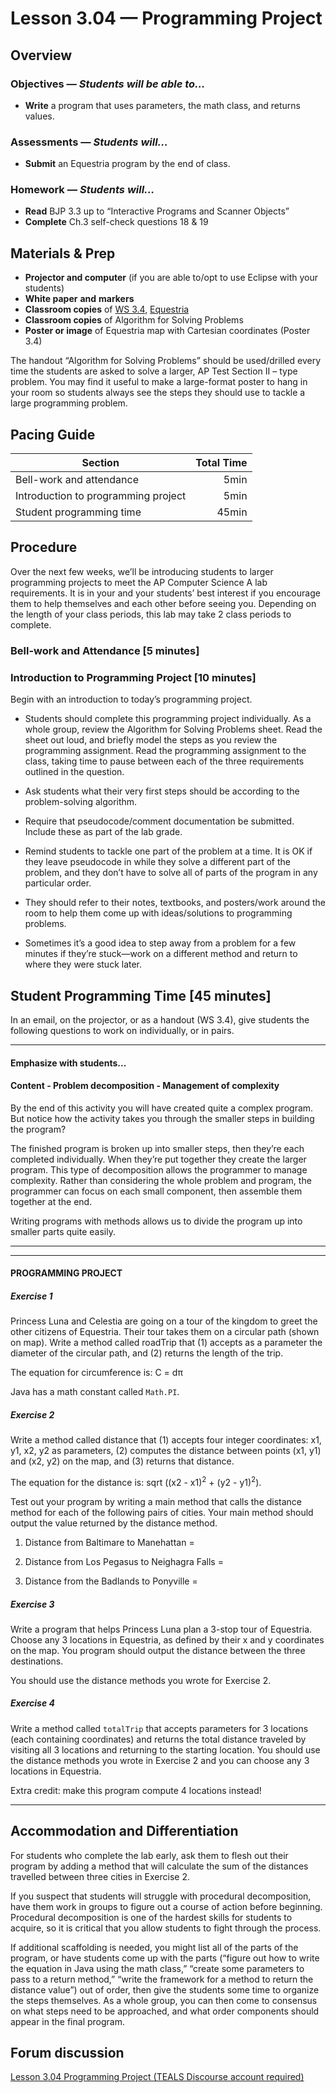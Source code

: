 Lesson 3.04 — Programming Project
====================================================================================================

Overview
--------
### Objectives — _Students will be able to…_
- **Write** a program that uses parameters, the math class, and returns values.

### Assessments — _Students will…_
- **Submit** an Equestria program by the end of class.

### Homework — _Students will…_
- **Read** BJP 3.3 up to “Interactive Programs and Scanner Objects”
- **Complete** Ch.3 self-check questions 18 & 19


Materials & Prep
----------------
- **Projector and computer** (if you are able to/opt to use Eclipse with your students)
- **White paper** **and** **markers**
- **Classroom copies** of [WS 3.4], [Equestria]
- **Classroom copies** of Algorithm for Solving Problems
- **Poster or image** of Equestria map with Cartesian coordinates (Poster 3.4)

The handout “Algorithm for Solving Problems” should be used/drilled every time the students are
asked to solve a larger, AP Test Section II – type problem. You may find it useful to make a
large-format poster to hang in your room so students always see the steps they should use to tackle
a large programming problem.


Pacing Guide
------------
| Section                             | Total Time |
|-------------------------------------|-----------:|
| Bell-work and attendance            |       5min |
| Introduction to programming project |       5min |
| Student programming time            |      45min |


Procedure
---------
Over the next few weeks, we’ll be introducing students to larger programming projects to meet the AP
Computer Science A lab requirements. It is in your and your students’ best interest if you encourage
them to help themselves and each other before seeing you. Depending on the length of your class
periods, this lab may take 2 class periods to complete.

### Bell-work and Attendance \[5 minutes\]

### Introduction to Programming Project \[10 minutes\]

Begin with an introduction to today’s programming project.

- Students should complete this programming project individually. As a whole group, review the
  Algorithm for Solving Problems sheet. Read the sheet out loud, and briefly model the steps as you
  review the programming assignment. Read the programming assignment to the class, taking time to
  pause between each of the three requirements outlined in the question.

- Ask students what their very first steps should be according to the problem-solving algorithm.

- Require that pseudocode/comment documentation be submitted. Include these as part of the lab
  grade.

- Remind students to tackle one part of the problem at a time. It is OK if they leave pseudocode in
  while they solve a different part of the problem, and they don’t have to solve all of parts of the
  program in any particular order.

- They should refer to their notes, textbooks, and posters/work around the room to help them come up
  with ideas/solutions to programming problems.

- Sometimes it’s a good idea to step away from a problem for a few minutes if they’re stuck—work on
  a different method and return to where they were stuck later.

Student Programming Time \[45 minutes\]
---------------------------------------
In an email, on the projector, or as a handout (WS 3.4), give students the following questions to
work on individually, or in pairs.

---

#### Emphasize with students...

#### Content  - Problem decomposition - Management of complexity

By the end of this activity you will have created quite a complex program. But notice how the activity takes you through the smaller steps in building the program?

The finished program is broken up into smaller steps, then they’re each completed individually. When they’re put together they create the larger program. This type of decomposition allows the programmer to manage complexity. Rather than considering the whole problem and program, the programmer can focus on each small component, then assemble them together at the end.

Writing programs with methods allows us to divide the program up into smaller parts quite easily.

---

----------------------------------------------------------------------------------------------------

#### PROGRAMMING PROJECT

##### Exercise 1
Princess Luna and Celestia are going on a tour of the kingdom to greet the other citizens of
Equestria. Their tour takes them on a circular path (shown on map). Write a method called roadTrip
that (1) accepts as a parameter the diameter of the circular path, and (2) returns the length of the
trip.

The equation for circumference is: C = dπ

Java has a math constant called `Math.PI`.

##### Exercise 2
Write a method called distance that (1) accepts four integer coordinates: x1, y1, x2, y2 as
parameters, (2) computes the distance between points (x1, y1) and (x2, y2) on the map, and (3)
returns that distance.

The equation for the distance is: sqrt ((x2 - x1)<sup>2</sup> + (y2 - y1)<sup>2</sup>).

Test out your program by writing a main method that calls the distance method for each of the
following pairs of cities. Your main method should output the value returned by the distance method.

1. Distance from Baltimare to Manehattan =

2. Distance from Los Pegasus to Neighagra Falls =

3. Distance from the Badlands to Ponyville =

##### Exercise 3
Write a program that helps Princess Luna plan a 3-stop tour of Equestria. 
Choose any 3 locations in Equestria, as defined by their x and
y coordinates on the map. You program should output the distance between the three destinations.

You should use the distance methods you wrote for Exercise 2.

##### Exercise 4
Write a method called `totalTrip` that accepts parameters for 3 locations (each containing
coordinates) and returns the total distance traveled by visiting all 3 locations and returning to
the starting location. You should use the distance methods you wrote in Exercise 2 and you can
choose any 3 locations in Equestria.

Extra credit: make this program compute 4 locations instead!

----------------------------------------------------------------------------------------------------

Accommodation and Differentiation
---------------------------------
For students who complete the lab early, ask them to flesh out their program by adding a method that
will calculate the sum of the distances travelled between three cities in Exercise 2.

If you suspect that students will struggle with procedural decomposition, have them work in groups
to figure out a course of action before beginning. Procedural decomposition is one of the hardest
skills for students to acquire, so it is critical that you allow students to fight through the
process.

If additional scaffolding is needed, you might list all of the parts of the program, or have
students come up with the parts (“figure out how to write the equation in Java using the math
class,” “create some parameters to pass to a return method,” “write the framework for a method to
return the distance value”) out of order, then give the students some time to organize the steps
themselves. As a whole group, you can then come to consensus on what steps need to be approached,
and what order components should appear in the final program.


Forum discussion
----------------
[Lesson 3.04 Programming Project (TEALS Discourse account required)](http://forums.tealsk12.org/c/unit-3/3-04-programming-project)


[WS 3.4]:   https://raw.githubusercontent.com/TEALSK12/apcsa-public/master/curriculum/Unit3/WS%203.4.docx
[Equestria]: https://raw.githubusercontent.com/TEALSK12/apcsa-public/master/curriculum/Unit3/Map%20of%20Equestria.pptx
